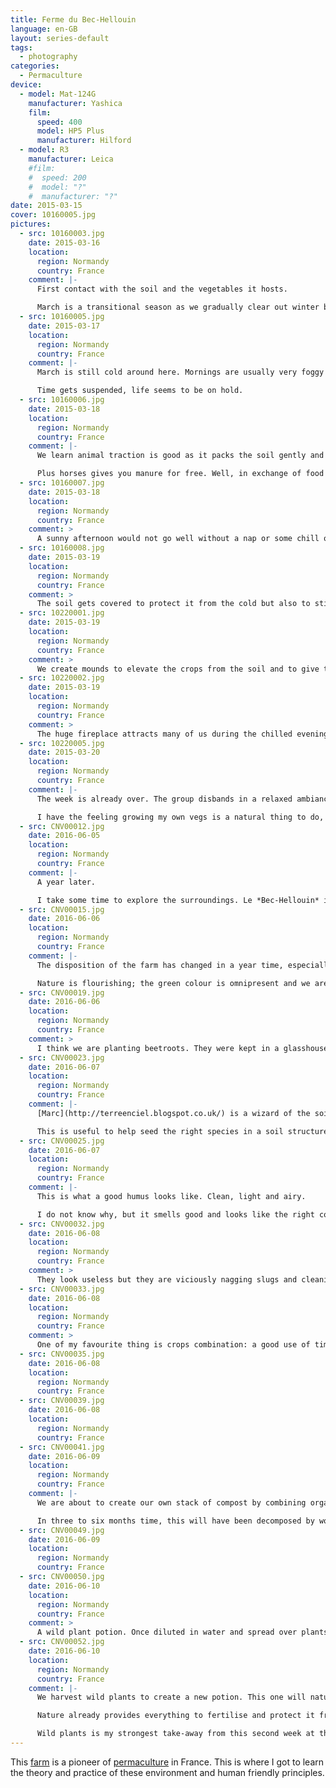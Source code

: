 ```yaml
---
title: Ferme du Bec‑Hellouin
language: en-GB
layout: series-default
tags:
  - photography
categories:
  - Permaculture
device:
  - model: Mat-124G
    manufacturer: Yashica
    film:
      speed: 400
      model: HP5 Plus
      manufacturer: Hilford
  - model: R3
    manufacturer: Leica
    #film:
    #  speed: 200
    #  model: "?"
    #  manufacturer: "?"
date: 2015-03-15
cover: 10160005.jpg
pictures:
  - src: 10160003.jpg
    date: 2015-03-16
    location:
      region: Normandy
      country: France
    comment: |-
      First contact with the soil and the vegetables it hosts.

      March is a transitional season as we gradually clear out winter beds and move towards preparing summer crops.
  - src: 10160005.jpg
    date: 2015-03-17
    location:
      region: Normandy
      country: France
    comment: |-
      March is still cold around here. Mornings are usually very foggy until 11am.

      Time gets suspended, life seems to be on hold.
  - src: 10160006.jpg
    date: 2015-03-18
    location:
      region: Normandy
      country: France
    comment: |-
      We learn animal traction is good as it packs the soil gently and does not destroy its inner life ecosystem.

      Plus horses gives you manure for free. Well, in exchange of food – they definitely accommodate themselves with our organic kitchen wastes.
  - src: 10160007.jpg
    date: 2015-03-18
    location:
      region: Normandy
      country: France
    comment: >
      A sunny afternoon would not go well without a nap or some chill out time.
  - src: 10160008.jpg
    date: 2015-03-19
    location:
      region: Normandy
      country: France
    comment: >
      The soil gets covered to protect it from the cold but also to stimulate organic life and to attract worms to upper layers.
  - src: 10220001.jpg
    date: 2015-03-19
    location:
      region: Normandy
      country: France
    comment: >
      We create mounds to elevate the crops from the soil and to give them more space to grow their roots. It is also a good way to prevent them to be soaked in water.
  - src: 10220002.jpg
    date: 2015-03-19
    location:
      region: Normandy
      country: France
    comment: >
      The huge fireplace attracts many of us during the chilled evenings.
  - src: 10220005.jpg
    date: 2015-03-20
    location:
      region: Normandy
      country: France
    comment: |-
      The week is already over. The group disbands in a relaxed ambiance, the heart filled with energy and a will to bring the newly acquired knowledge back to our homes.

      I have the feeling growing my own vegs is a natural thing to do, and a great way to sought for tranquility.
  - src: CNV00012.jpg
    date: 2016-06-05
    location:
      region: Normandy
      country: France
    comment: |-
      A year later.

      I take some time to explore the surroundings. Le *Bec-Hellouin* is a listed village due to its [ancient (and gorgeous) abbey](https://en.wikipedia.org/wiki/Bec_Abbey).
  - src: CNV00015.jpg
    date: 2016-06-06
    location:
      region: Normandy
      country: France
    comment: |-
      The disposition of the farm has changed in a year time, especially as it it is now a different season of the year. It is actually quite warm and sunny. Very different from early springtide.

      Nature is flourishing; the green colour is omnipresent and we are all eager to get our hands dirty!
  - src: CNV00019.jpg
    date: 2016-06-06
    location:
      region: Normandy
      country: France
    comment: >
      I think we are planting beetroots. They were kept in a glasshouse during spring to help develop the crops and transfer them when the outside temperature is warm enough for them to mature.
  - src: CNV00023.jpg
    date: 2016-06-07
    location:
      region: Normandy
      country: France
    comment: |-
      [Marc](http://terreenciel.blogspot.co.uk/) is a wizard of the soil and wild plants. He shows us how to analyse it and to observe its composition.

      This is useful to help seed the right species in a soil structure they can accommodate with.
  - src: CNV00025.jpg
    date: 2016-06-07
    location:
      region: Normandy
      country: France
    comment: |-
      This is what a good humus looks like. Clean, light and airy.

      I do not know why, but it smells good and looks like the right colour.
  - src: CNV00032.jpg
    date: 2016-06-08
    location:
      region: Normandy
      country: France
    comment: >
      They look useless but they are viciously nagging slugs and cleaning every piece of the land they can access.
  - src: CNV00033.jpg
    date: 2016-06-08
    location:
      region: Normandy
      country: France
    comment: >
      One of my favourite thing is crops combination: a good use of time and space as well as nutrions interactions between the plants!
  - src: CNV00035.jpg
    date: 2016-06-08
    location:
      region: Normandy
      country: France
  - src: CNV00039.jpg
    date: 2016-06-08
    location:
      region: Normandy
      country: France
  - src: CNV00041.jpg
    date: 2016-06-09
    location:
      region: Normandy
      country: France
    comment: |-
      We are about to create our own stack of compost by combining organic waste, green cuts and horse manure.

      In three to six months time, this will have been decomposed by worms and turned into a clean humus.
  - src: CNV00049.jpg
    date: 2016-06-09
    location:
      region: Normandy
      country: France
  - src: CNV00050.jpg
    date: 2016-06-10
    location:
      region: Normandy
      country: France
    comment: >
      A wild plant potion. Once diluted in water and spread over plants, it will heal them from mushrooms.
  - src: CNV00052.jpg
    date: 2016-06-10
    location:
      region: Normandy
      country: France
    comment: |-
      We harvest wild plants to create a new potion. This one will naturally prevent crops to be eaten by various insects.

      Nature already provides everything to fertilise and protect it from insects and disease.

      Wild plants is my strongest take-away from this second week at the farm.
---
```


This [farm](http://www.fermedubec.com/en/) is a pioneer of [permaculture](https://en.wikipedia.org/wiki/Permaculture) in France. This is where I got to learn the theory and practice of these environment and human friendly principles.
